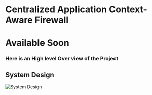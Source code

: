 # Centralized Application Context-Aware Firewall 

# Available Soon

### Here is an High level Over view of the Project

## System Design

![System Design](https://github.com/thisisharshavardhan/Context-Aware-Centralized-Application-Firewall/blob/main/Public/Screenshot%202024-09-15%20172342.png?raw=true)



